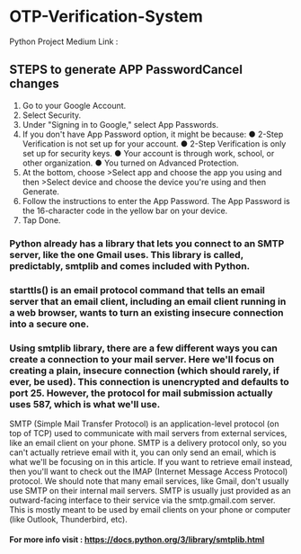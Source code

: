 # OTP-Verification-System
Python Project
Medium Link : 
## STEPS to generate APP PasswordCancel changes
1. Go to your Google Account.
2. Select Security.
3. Under "Signing in to Google," select App Passwords.
4. If you don't have App Password option, it might be because:
    ● 2-Step Verification is not set up for your account.
    ● 2-Step Verification is only set up for security keys.
    ● Your account is through work, school, or other organization.
    ● You turned on Advanced Protection.
5. At the bottom, choose >Select app and choose the app you using and then >Select device and choose the device you're using and then Generate.
6. Follow the instructions to enter the App Password. The App Password is the 16-character code in the yellow bar on your device.
7. Tap Done.


### Python already has a library that lets you connect to an SMTP server, like the one Gmail uses. This library is called, predictably, smtplib and comes included with Python.

### starttls() is an email protocol command that tells an email server that an email client, including an email client running in a web browser, wants to turn an existing insecure connection into a secure one.

### Using smtplib library, there are a few different ways you can create a connection to your mail server. Here we'll focus on creating a plain, insecure connection (which should rarely, if ever, be used). This connection is unencrypted and defaults to port 25. However, the protocol for mail submission actually uses 587, which is what we'll use.

SMTP (Simple Mail Transfer Protocol) is an application-level protocol (on top of TCP) used to communicate with mail servers from external services, like an email client on your phone. SMTP is a delivery protocol only, so you can't actually retrieve email with it, you can only send an email, which is what we'll be focusing on in this article. If you want to retrieve email instead, then you'll want to check out the IMAP (Internet Message Access Protocol) protocol. We should note that many email services, like Gmail, don't usually use SMTP on their internal mail servers. SMTP is usually just provided as an outward-facing interface to their service via the smtp.gmail.com server. This is mostly meant to be used by email clients on your phone or computer (like Outlook, Thunderbird, etc).

#### For more info visit : https://docs.python.org/3/library/smtplib.html
